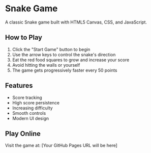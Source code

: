 # Snake Game

A classic Snake game built with HTML5 Canvas, CSS, and JavaScript.

## How to Play

1. Click the "Start Game" button to begin
2. Use the arrow keys to control the snake's direction
3. Eat the red food squares to grow and increase your score
4. Avoid hitting the walls or yourself
5. The game gets progressively faster every 50 points

## Features

- Score tracking
- High score persistence
- Increasing difficulty
- Smooth controls
- Modern UI design

## Play Online

Visit the game at: [Your GitHub Pages URL will be here] 